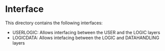 # Interface

This directory contains the following interfaces:
<ul>
	<li>USERLOGIC: Allows interfacing between the USER and the LOGIC layers</li>
	<li>LOGICDATA: Allows intefacing between the LOGIC and DATAHANDLING layers</li>
</ul>
